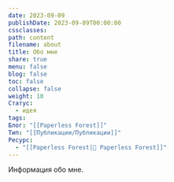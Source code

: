 ```yaml
---
date: 2023-09-09
publishDate: 2023-09-09T00:00:00
cssclasses: 
path: content
filename: about
title: Обо мне
share: true
menu: false
blog: false
toc: false
collapse: false
weight: 10
Статус:
  - идея
tags: 
Блог: "[[Paperless Forest]]"
Тип: "[[Публикации/Публикации]]"
Ресурс:
  - "[[Paperless Forest|🌱 Paperless Forest]]"
---
```



Информация обо мне. 